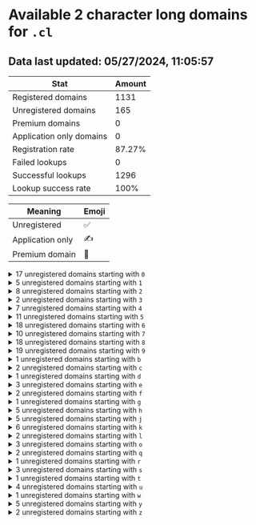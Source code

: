 # Available 2 character long domains for `.cl`

## Data last updated: 05/27/2024, 11:05:57

|Stat|Amount|
|--|--|
|Registered domains|1131|
|Unregistered domains|165|
|Premium domains|0|
|Application only domains|0|
|Registration rate|87.27%|
|Failed lookups|0|
|Successful lookups|1296|
|Lookup success rate|100%|


|Meaning|Emoji|
|--|--|
|Unregistered|:white_check_mark:|
|Application only|:writing_hand:|
|Premium domain|:gem:|

<details>
<summary>17 unregistered domains starting with <bold><code>0</code></bold></summary>

|Type|Domain|
|--|--|
|:white_check_mark:|`0a.cl`|
|:white_check_mark:|`0b.cl`|
|:white_check_mark:|`0c.cl`|
|:white_check_mark:|`0d.cl`|
|:white_check_mark:|`0e.cl`|
|:white_check_mark:|`0f.cl`|
|:white_check_mark:|`0h.cl`|
|:white_check_mark:|`0i.cl`|
|:white_check_mark:|`0j.cl`|
|:white_check_mark:|`0l.cl`|
|:white_check_mark:|`0m.cl`|
|:white_check_mark:|`0r.cl`|
|:white_check_mark:|`0t.cl`|
|:white_check_mark:|`0u.cl`|
|:white_check_mark:|`0v.cl`|
|:white_check_mark:|`0w.cl`|
|:white_check_mark:|`0y.cl`|
</details>
<details>
<summary>5 unregistered domains starting with <bold><code>1</code></bold></summary>

|Type|Domain|
|--|--|
|:white_check_mark:|`1f.cl`|
|:white_check_mark:|`1g.cl`|
|:white_check_mark:|`1h.cl`|
|:white_check_mark:|`1i.cl`|
|:white_check_mark:|`1j.cl`|
</details>
<details>
<summary>8 unregistered domains starting with <bold><code>2</code></bold></summary>

|Type|Domain|
|--|--|
|:white_check_mark:|`2j.cl`|
|:white_check_mark:|`2l.cl`|
|:white_check_mark:|`2q.cl`|
|:white_check_mark:|`2s.cl`|
|:white_check_mark:|`2t.cl`|
|:white_check_mark:|`2v.cl`|
|:white_check_mark:|`2y.cl`|
|:white_check_mark:|`2z.cl`|
</details>
<details>
<summary>2 unregistered domains starting with <bold><code>3</code></bold></summary>

|Type|Domain|
|--|--|
|:white_check_mark:|`3o.cl`|
|:white_check_mark:|`3y.cl`|
</details>
<details>
<summary>7 unregistered domains starting with <bold><code>4</code></bold></summary>

|Type|Domain|
|--|--|
|:white_check_mark:|`4b.cl`|
|:white_check_mark:|`4j.cl`|
|:white_check_mark:|`4o.cl`|
|:white_check_mark:|`4q.cl`|
|:white_check_mark:|`4w.cl`|
|:white_check_mark:|`4y.cl`|
|:white_check_mark:|`4z.cl`|
</details>
<details>
<summary>11 unregistered domains starting with <bold><code>5</code></bold></summary>

|Type|Domain|
|--|--|
|:white_check_mark:|`5a.cl`|
|:white_check_mark:|`5b.cl`|
|:white_check_mark:|`5c.cl`|
|:white_check_mark:|`5i.cl`|
|:white_check_mark:|`5j.cl`|
|:white_check_mark:|`5o.cl`|
|:white_check_mark:|`5u.cl`|
|:white_check_mark:|`5v.cl`|
|:white_check_mark:|`5w.cl`|
|:white_check_mark:|`5y.cl`|
|:white_check_mark:|`5z.cl`|
</details>
<details>
<summary>18 unregistered domains starting with <bold><code>6</code></bold></summary>

|Type|Domain|
|--|--|
|:white_check_mark:|`6a.cl`|
|:white_check_mark:|`6d.cl`|
|:white_check_mark:|`6e.cl`|
|:white_check_mark:|`6f.cl`|
|:white_check_mark:|`6h.cl`|
|:white_check_mark:|`6i.cl`|
|:white_check_mark:|`6j.cl`|
|:white_check_mark:|`6l.cl`|
|:white_check_mark:|`6m.cl`|
|:white_check_mark:|`6n.cl`|
|:white_check_mark:|`6o.cl`|
|:white_check_mark:|`6q.cl`|
|:white_check_mark:|`6r.cl`|
|:white_check_mark:|`6t.cl`|
|:white_check_mark:|`6u.cl`|
|:white_check_mark:|`6v.cl`|
|:white_check_mark:|`6y.cl`|
|:white_check_mark:|`6z.cl`|
</details>
<details>
<summary>10 unregistered domains starting with <bold><code>7</code></bold></summary>

|Type|Domain|
|--|--|
|:white_check_mark:|`7h.cl`|
|:white_check_mark:|`7i.cl`|
|:white_check_mark:|`7j.cl`|
|:white_check_mark:|`7n.cl`|
|:white_check_mark:|`7o.cl`|
|:white_check_mark:|`7p.cl`|
|:white_check_mark:|`7u.cl`|
|:white_check_mark:|`7v.cl`|
|:white_check_mark:|`7w.cl`|
|:white_check_mark:|`7y.cl`|
</details>
<details>
<summary>18 unregistered domains starting with <bold><code>8</code></bold></summary>

|Type|Domain|
|--|--|
|:white_check_mark:|`8b.cl`|
|:white_check_mark:|`8c.cl`|
|:white_check_mark:|`8e.cl`|
|:white_check_mark:|`8f.cl`|
|:white_check_mark:|`8h.cl`|
|:white_check_mark:|`8j.cl`|
|:white_check_mark:|`8l.cl`|
|:white_check_mark:|`8m.cl`|
|:white_check_mark:|`8n.cl`|
|:white_check_mark:|`8o.cl`|
|:white_check_mark:|`8p.cl`|
|:white_check_mark:|`8q.cl`|
|:white_check_mark:|`8r.cl`|
|:white_check_mark:|`8u.cl`|
|:white_check_mark:|`8v.cl`|
|:white_check_mark:|`8w.cl`|
|:white_check_mark:|`8y.cl`|
|:white_check_mark:|`8z.cl`|
</details>
<details>
<summary>19 unregistered domains starting with <bold><code>9</code></bold></summary>

|Type|Domain|
|--|--|
|:white_check_mark:|`9b.cl`|
|:white_check_mark:|`9c.cl`|
|:white_check_mark:|`9d.cl`|
|:white_check_mark:|`9e.cl`|
|:white_check_mark:|`9f.cl`|
|:white_check_mark:|`9h.cl`|
|:white_check_mark:|`9i.cl`|
|:white_check_mark:|`9j.cl`|
|:white_check_mark:|`9l.cl`|
|:white_check_mark:|`9m.cl`|
|:white_check_mark:|`9n.cl`|
|:white_check_mark:|`9o.cl`|
|:white_check_mark:|`9q.cl`|
|:white_check_mark:|`9t.cl`|
|:white_check_mark:|`9v.cl`|
|:white_check_mark:|`9w.cl`|
|:white_check_mark:|`9x.cl`|
|:white_check_mark:|`9y.cl`|
|:white_check_mark:|`9z.cl`|
</details>
<details>
<summary>1 unregistered domains starting with <bold><code>b</code></bold></summary>

|Type|Domain|
|--|--|
|:white_check_mark:|`b7.cl`|
</details>
<details>
<summary>2 unregistered domains starting with <bold><code>c</code></bold></summary>

|Type|Domain|
|--|--|
|:white_check_mark:|`c0.cl`|
|:white_check_mark:|`c8.cl`|
</details>
<details>
<summary>1 unregistered domains starting with <bold><code>d</code></bold></summary>

|Type|Domain|
|--|--|
|:white_check_mark:|`d9.cl`|
</details>
<details>
<summary>3 unregistered domains starting with <bold><code>e</code></bold></summary>

|Type|Domain|
|--|--|
|:white_check_mark:|`e0.cl`|
|:white_check_mark:|`e9.cl`|
|:white_check_mark:|`ef.cl`|
</details>
<details>
<summary>2 unregistered domains starting with <bold><code>f</code></bold></summary>

|Type|Domain|
|--|--|
|:white_check_mark:|`f0.cl`|
|:white_check_mark:|`f6.cl`|
</details>
<details>
<summary>1 unregistered domains starting with <bold><code>g</code></bold></summary>

|Type|Domain|
|--|--|
|:white_check_mark:|`g5.cl`|
</details>
<details>
<summary>5 unregistered domains starting with <bold><code>h</code></bold></summary>

|Type|Domain|
|--|--|
|:white_check_mark:|`h0.cl`|
|:white_check_mark:|`h1.cl`|
|:white_check_mark:|`h2.cl`|
|:white_check_mark:|`h7.cl`|
|:white_check_mark:|`hz.cl`|
</details>
<details>
<summary>5 unregistered domains starting with <bold><code>j</code></bold></summary>

|Type|Domain|
|--|--|
|:white_check_mark:|`j0.cl`|
|:white_check_mark:|`j5.cl`|
|:white_check_mark:|`j6.cl`|
|:white_check_mark:|`j7.cl`|
|:white_check_mark:|`j8.cl`|
</details>
<details>
<summary>6 unregistered domains starting with <bold><code>k</code></bold></summary>

|Type|Domain|
|--|--|
|:white_check_mark:|`k0.cl`|
|:white_check_mark:|`k6.cl`|
|:white_check_mark:|`kb.cl`|
|:white_check_mark:|`kc.cl`|
|:white_check_mark:|`kd.cl`|
|:white_check_mark:|`ke.cl`|
</details>
<details>
<summary>2 unregistered domains starting with <bold><code>l</code></bold></summary>

|Type|Domain|
|--|--|
|:white_check_mark:|`l3.cl`|
|:white_check_mark:|`l6.cl`|
</details>
<details>
<summary>3 unregistered domains starting with <bold><code>o</code></bold></summary>

|Type|Domain|
|--|--|
|:white_check_mark:|`o6.cl`|
|:white_check_mark:|`o8.cl`|
|:white_check_mark:|`o9.cl`|
</details>
<details>
<summary>2 unregistered domains starting with <bold><code>q</code></bold></summary>

|Type|Domain|
|--|--|
|:white_check_mark:|`q0.cl`|
|:white_check_mark:|`q8.cl`|
</details>
<details>
<summary>1 unregistered domains starting with <bold><code>r</code></bold></summary>

|Type|Domain|
|--|--|
|:white_check_mark:|`r0.cl`|
</details>
<details>
<summary>3 unregistered domains starting with <bold><code>s</code></bold></summary>

|Type|Domain|
|--|--|
|:white_check_mark:|`s0.cl`|
|:white_check_mark:|`s5.cl`|
|:white_check_mark:|`s8.cl`|
</details>
<details>
<summary>1 unregistered domains starting with <bold><code>t</code></bold></summary>

|Type|Domain|
|--|--|
|:white_check_mark:|`t4.cl`|
</details>
<details>
<summary>4 unregistered domains starting with <bold><code>u</code></bold></summary>

|Type|Domain|
|--|--|
|:white_check_mark:|`u0.cl`|
|:white_check_mark:|`u6.cl`|
|:white_check_mark:|`u8.cl`|
|:white_check_mark:|`u9.cl`|
</details>
<details>
<summary>1 unregistered domains starting with <bold><code>w</code></bold></summary>

|Type|Domain|
|--|--|
|:white_check_mark:|`w6.cl`|
</details>
<details>
<summary>5 unregistered domains starting with <bold><code>y</code></bold></summary>

|Type|Domain|
|--|--|
|:white_check_mark:|`y0.cl`|
|:white_check_mark:|`y4.cl`|
|:white_check_mark:|`y6.cl`|
|:white_check_mark:|`y8.cl`|
|:white_check_mark:|`y9.cl`|
</details>
<details>
<summary>2 unregistered domains starting with <bold><code>z</code></bold></summary>

|Type|Domain|
|--|--|
|:white_check_mark:|`z6.cl`|
|:white_check_mark:|`z9.cl`|
</details>